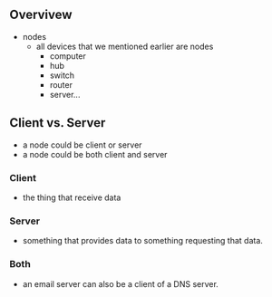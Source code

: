 ## Overvivew
* nodes
  * all devices that we mentioned earlier are nodes
    * computer
    * hub
    * switch
    * router
    * server...

## Client vs. Server
* a node could be client or server
* a node could be both client and server

### Client
* the thing that receive data

### Server
* something that provides data to something requesting that data.

### Both
* an email server can also be a client of a DNS server. 

